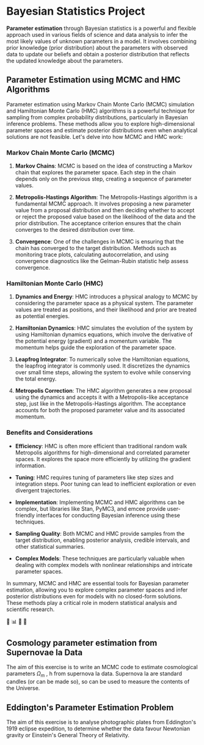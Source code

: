 # Bayesian Statistics Project
**Parameter estimation** through Bayesian statistics is a powerful and flexible approach used in various fields of science and data analysis to infer the most likely values of unknown parameters in a model. It involves combining prior knowledge (prior distribution) about the parameters with observed data to update our beliefs and obtain a posterior distribution that reflects the updated knowledge about the parameters.

## Parameter Estimation using MCMC and HMC Algorithms

Parameter estimation using Markov Chain Monte Carlo (MCMC) simulation and Hamiltonian Monte Carlo (HMC) algorithms is a powerful technique for sampling from complex probability distributions, particularly in Bayesian inference problems. These methods allow you to explore high-dimensional parameter spaces and estimate posterior distributions even when analytical solutions are not feasible. Let's delve into how MCMC and HMC work:

### Markov Chain Monte Carlo (MCMC)

1. **Markov Chains**: MCMC is based on the idea of constructing a Markov chain that explores the parameter space. Each step in the chain depends only on the previous step, creating a sequence of parameter values.

2. **Metropolis-Hastings Algorithm**: The Metropolis-Hastings algorithm is a fundamental MCMC approach. It involves proposing a new parameter value from a proposal distribution and then deciding whether to accept or reject the proposed value based on the likelihood of the data and the prior distribution. The acceptance criterion ensures that the chain converges to the desired distribution over time.

3. **Convergence**: One of the challenges in MCMC is ensuring that the chain has converged to the target distribution. Methods such as monitoring trace plots, calculating autocorrelation, and using convergence diagnostics like the Gelman-Rubin statistic help assess convergence.

### Hamiltonian Monte Carlo (HMC)

1. **Dynamics and Energy**: HMC introduces a physical analogy to MCMC by considering the parameter space as a physical system. The parameter values are treated as positions, and their likelihood and prior are treated as potential energies.

2. **Hamiltonian Dynamics**: HMC simulates the evolution of the system by using Hamiltonian dynamics equations, which involve the derivative of the potential energy (gradient) and a momentum variable. The momentum helps guide the exploration of the parameter space.

3. **Leapfrog Integrator**: To numerically solve the Hamiltonian equations, the leapfrog integrator is commonly used. It discretizes the dynamics over small time steps, allowing the system to evolve while conserving the total energy.

4. **Metropolis Correction**: The HMC algorithm generates a new proposal using the dynamics and accepts it with a Metropolis-like acceptance step, just like in the Metropolis-Hastings algorithm. The acceptance accounts for both the proposed parameter value and its associated momentum.

### Benefits and Considerations

- **Efficiency**: HMC is often more efficient than traditional random walk Metropolis algorithms for high-dimensional and correlated parameter spaces. It explores the space more efficiently by utilizing the gradient information.

- **Tuning**: HMC requires tuning of parameters like step sizes and integration steps. Poor tuning can lead to inefficient exploration or even divergent trajectories.

- **Implementation**: Implementing MCMC and HMC algorithms can be complex, but libraries like Stan, PyMC3, and emcee provide user-friendly interfaces for conducting Bayesian inference using these techniques.

- **Sampling Quality**: Both MCMC and HMC provide samples from the target distribution, enabling posterior analysis, credible intervals, and other statistical summaries.

- **Complex Models**: These techniques are particularly valuable when dealing with complex models with nonlinear relationships and intricate parameter spaces.

In summary, MCMC and HMC are essential tools for Bayesian parameter estimation, allowing you to explore complex parameter spaces and infer posterior distributions even for models with no closed-form solutions. These methods play a critical role in modern statistical analysis and scientific research.

:rocket: :bar_chart: :microscope: 📖 
##  Cosmology parameter estimation from Supernovae Ia Data
The aim of this exercise is to write an MCMC code to estimate cosmological parameters $\Omega_m$ , h from supernova
Ia data. Supernova Ia are standard candles (or can be made so), so can be used to measure the contents
of the Universe.


## Eddington's Parameter Estimation Problem
​The aim of this exercise is to analyse photographic plates from Eddington's 1919 eclipse expedition, to determine whether the data favour Newtonian gravity or Einstein's General Theory of Relativity.


